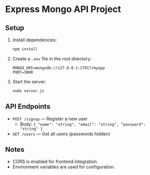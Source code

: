 # Express Mongo API Project

## Setup

1. Install dependencies:
   ```bash
   npm install
   ```
2. Create a `.env` file in the root directory:
   ```env
   MONGO_URI=mongodb://127.0.0.1:27017/myapp
   PORT=3000
   ```
3. Start the server:
   ```bash
   node server.js
   ```

## API Endpoints

- `POST /signup` — Register a new user
  - Body: `{ "name": "string", "email": "string", "password": "string" }`
- `GET /users` — Get all users (passwords hidden)

## Notes
- CORS is enabled for frontend integration.
- Environment variables are used for configuration. 
